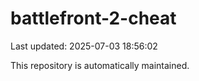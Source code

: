 # battlefront-2-cheat

Last updated: 2025-07-03 18:56:02

This repository is automatically maintained.

